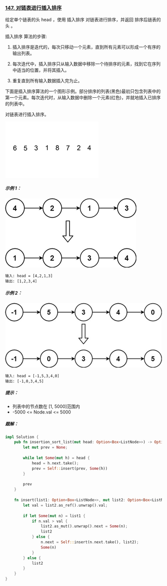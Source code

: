 ### [147. 对链表进行插入排序](https://leetcode.cn/problems/insertion-sort-list/)

给定单个链表的头 head ，使用 插入排序 对链表进行排序，并返回 排序后链表的头 。

插入排序 算法的步骤:

1. 插入排序是迭代的，每次只移动一个元素，直到所有元素可以形成一个有序的输出列表。

2. 每次迭代中，插入排序只从输入数据中移除一个待排序的元素，找到它在序列中适当的位置，并将其插入。

3. 重复直到所有输入数据插入完为止。

下面是插入排序算法的一个图形示例。部分排序的列表(黑色)最初只包含列表中的第一个元素。每次迭代时，从输入数据中删除一个元素(红色)，并就地插入已排序的列表中。

对链表进行插入排序。


![img.gif](img.gif)


##### 示例 1：
![img.png](img.png)
```
输入: head = [4,2,1,3]
输出: [1,2,3,4]
```

##### 示例 2：
![img_1.png](img_1.png)
```
输入: head = [-1,5,3,4,0]
输出: [-1,0,3,4,5]
```

##### 提示：
- 列表中的节点数在 [1, 5000]范围内
- -5000 <= Node.val <= 5000

##### 题解：
```rust
impl Solution {
    pub fn insertion_sort_list(mut head: Option<Box<ListNode>>) -> Option<Box<ListNode>> {
        let mut prev = None;

        while let Some(mut h) = head {
            head = h.next.take();
            prev = Self::insert(prev, Some(h))
        }

        prev
    }

    fn insert(list1: Option<Box<ListNode>>, mut list2: Option<Box<ListNode>>) -> Option<Box<ListNode>> {
        let val = list2.as_ref().unwrap().val;

        if let Some(mut n) = list1 {
            if n.val > val {
                list2.as_mut().unwrap().next = Some(n);
                list2
            } else {
                n.next = Self::insert(n.next.take(), list2);
                Some(n)
            }
        } else {
            list2
        }
    }
}
```
